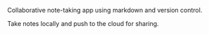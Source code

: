 Collaborative note-taking app using markdown and version control. 

Take notes locally and push to the cloud for sharing. 
